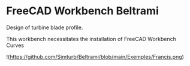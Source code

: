 # FreeCAD Workbench Beltrami
Design of turbine blade profile.

This workbench necessitates the installation of FreeCAD Workbench Curves

!(https://github.com/Simturb/Beltrami/blob/main/Exemples/Francis.png)

